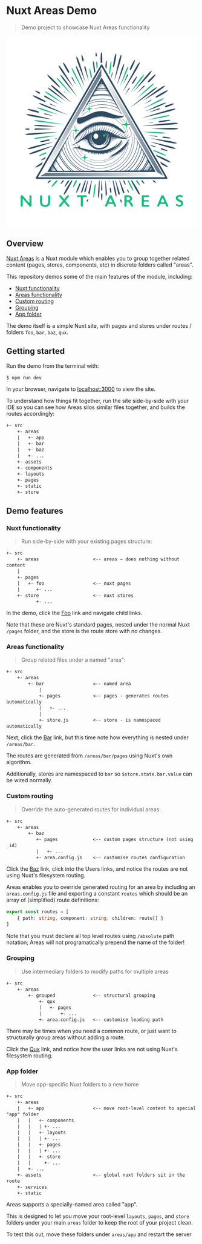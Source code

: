 # Nuxt Areas Demo

> Demo project to showcase Nuxt Areas functionality

<p align="center">
  <img src="https://raw.githubusercontent.com/davestewart/nuxt-areas/master/docs/nuxt-areas.png" alt="Nuxt Areas">
</p>

## Overview

[Nuxt Areas](https://github.com/davestewart/nuxt-areas) is a Nuxt module which enables you to group together related content (pages, stores, components, etc) in discrete folders called "areas".

This repository demos some of the main features of the module, including:

- [Nuxt functionality](#nuxt-functionality)
- [Areas functionality](#areas-functionality)
- [Custom routing](#custom-routing)
- [Grouping](#grouping)
- [App folder](#app-folder)

The demo itself is a simple Nuxt site, with pages and stores under routes / folders `foo`, `bar`, `baz`, `qux`.

## Getting started

Run the demo from the terminal with:

```bash
$ npm run dev
```

In your browser, navigate to [localhost:3000](http://localhost:3000) to view the site.

To understand how things fit together, run the site side-by-side with your IDE so you can see how Areas silos similar files together, and builds the routes accordingly:

```
+- src
    +- areas
    |   +- app
    |   +- bar
    |   +- baz
    |   +- ...
    +- assets
    +- components
    +- layouts
    +- pages
    +- static
    +- store
```

## Demo features

### Nuxt functionality

> Run side-by-side with your existing pages structure:

```
+- src
    +- areas                    <-- areas – does nothing without content
    |
    +- pages
    |   +- foo                  <-- nuxt pages
    |      +- ...
    +- store                    <-- nuxt stores
           +- ...
```

In the demo, click the [Foo](https://localhost:3000/foo) link and navigate child links.

Note that these are Nuxt's standard pages, nested under the normal Nuxt `/pages` folder, and the store is the route store with no changes.

### Areas functionality

> Group related files under a named "area":

```
+- src
    +- areas
        +- bar                  <-- named area
            |
            +- pages            <-- pages - generates routes automatically
            |   +- ...
            |
            +- store.js         <-- store - is namespaced automatically
```

Next, click the [Bar](https://localhost:3000/bar) link, but this time note how everything is nested under `/areas/bar`.

The routes are generated from `/areas/bar/pages` using Nuxt's own algorithm. 

Additionally, stores are namespaced to `bar` so `$store.state.bar.value` can be wired normally.

### Custom routing

> Override the auto-generated routes for individual areas:

```
+- src
    +- areas
        +- baz
           +- pages             <-- custom pages structure (not using _id)
           |   +- ...
           +- area.config.js    <-- customise routes configuration
```
Click the [Baz](https://localhost:3000/baz) link, click into the Users links, and notice the routes are not using Nuxt's filesystem routing.

Areas enables you to override generated routing for an area by including an `areas.config.js` file and exporting a constant `routes` which should be an array of (simplified) route definitions:

````ts
export const routes = [
    { path: string, component: string, children: route[] }
]
````

Note that you must declare all top level routes using `/absolute` path notation; Areas will not programatically prepend the name of the folder! 

### Grouping

> Use intermediary folders to modify paths for multiple areas

```
+- src
    +- areas
        +- grouped              <-- structural grouping
            +- qux
            |   +- pages
            |       +- ...
            +- area.config.js   <-- customise leading path
```

There may be times when you need a common route, or just want to structurally group areas without adding a route.

Click the [Qux](https://localhost:3000/qux) link, and notice how the user links are not using Nuxt's filesystem routing.

### App folder

> Move app-specific Nuxt folders to a new home 

```
+- src
    +- areas
    |   +- app                  <-- move root-level content to special "app" folder
    |   |   +- components
    |   |   | +- ...
    |   |   +- layouts
    |   |   | +- ...
    |   |   +- pages
    |   |   | +- ...
    |   |   +- store
    |   |     +- ...
    |   +- ...
    +- assets                   <-- global nuxt folders sit in the route
    +- services
    +- static
```

Areas supports a specially-named area called "app".

This is designed to let you move your root-level `layouts`, `pages`, and `store` folders under your main `areas` folder to keep the root of your project clean.

To test this out, move these folders under `areas/app` and restart the server

